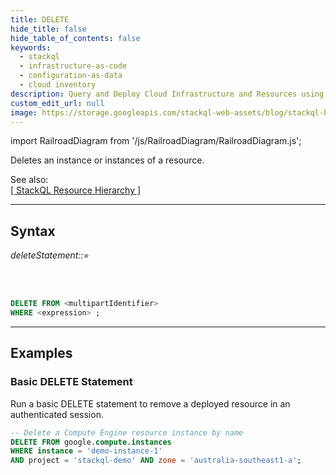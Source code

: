 ```yaml
---
title: DELETE
hide_title: false
hide_table_of_contents: false
keywords:
  - stackql
  - infrastructure-as-code
  - configuration-as-data
  - cloud inventory
description: Query and Deploy Cloud Infrastructure and Resources using SQL
custom_edit_url: null
image: https://storage.googleapis.com/stackql-web-assets/blog/stackql-blog-post-featured-image.png
---
```

import RailroadDiagram from '/js/RailroadDiagram/RailroadDiagram.js';

Deletes an instance or instances of a resource. 

See also:  
[[ StackQL Resource Hierarchy ]](/docs/getting-started/resource-hierarchy)

* * * 

## Syntax

*deleteStatement::=*

<RailroadDiagram 
type="delete"
/>

&nbsp;  
&nbsp;  

```sql
DELETE FROM <multipartIdentifier>
WHERE <expression> ;
```

* * *

## Examples

### Basic DELETE Statement
Run a basic DELETE statement to remove a deployed resource in an authenticated session.

```sql
-- Delete a Compute Engine resource instance by name
DELETE FROM google.compute.instances 
WHERE instance = 'demo-instance-1' 
AND project = 'stackql-demo' AND zone = 'australia-southeast1-a';
```




